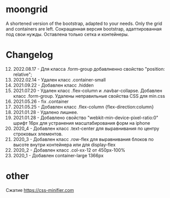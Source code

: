 # moongrid
A shortened version of the bootstrap, adapted to your needs. Only the grid and containers are left.
Сокращенная версия bootstrap, адаптированная под свои нужды. Оставлена только сетка и контейнеры.


# Changelog
12. 2022.08.17 - Для класса .form-group добавлненно свойство "position: relative";
11. 2022.02.14 - Удален класс .container-small
10. 2021.09.22 - Добавлен класс .hidden
9. 2021.07.20  - Удален класс .flex-column и .navbar-collapse. Добавлен класс .form-group. Удалены неправильные свойства CSS для min.css
8. 2021.05.26  - fix .container
7. 2021.05.25  - Добавлен класс .flex-column {flex-direction:column}
6. 2021.01.28  - Удалено лишнее.
5. 2021.01.28  - Добавлено свойство "webkit-min-device-pixel-ratio:0" шрифт 16px для устранения масштабирования форм на iphone
4. 2020_4      - Добавлен класс .text-center для выравнивания по центру строковых элементов.
3. 2020_3      - Добавлен класс .row-flex для выравнивания блоков по высоте внутри контейнера или для display-flex
2. 2020_2      - Добавлен класс .col-xx-12 от 450px-100%
1. 2020_1      - Добавлен container-large 1366px

# other
Сжатие https://css-minifier.com